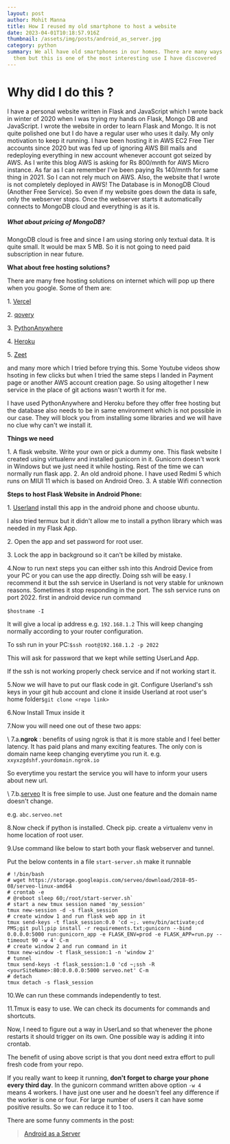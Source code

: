 ```yaml
---
layout: post
author: Mohit Manna
title: How I reused my old smartphone to host a website
date: 2023-04-01T10:18:57.916Z
thumbnail: /assets/img/posts/android_as_server.jpg
category: python
summary: We all have old smartphones in our homes. There are many ways to reuse
  them but this is one of the most interesting use I have discovered
---
```

# Why did I do this ?

I have a personal website written in Flask and JavaScript which I wrote back in winter of 2020 when I was trying my hands on Flask, Mongo DB and JavaScript.
I wrote the website in order to learn Flask and Mongo. It is not quite polished one but I do have a regular user who uses it daily. My only motivation to keep it running. 
I have been hosting it in AWS EC2 Free Tier accounts since 2020 but was fed up of ignoring AWS Bill mails and redeploying everything in new account whenever account got seized by AWS.
As I write this blog AWS is asking for Rs 800/mnth for AWS Micro instance. As far as I can remember I've been paying Rs 140/mnth for same thing in 2021. So I can not rely much on AWS.
Also, the website that I wrote is not completely deployed in AWS! The Database is in MonogDB Cloud (Another Free Service). So even if my website goes down the data is safe, only the webserver stops. 
Once the webserver starts it automatically connects to MongoDB cloud and everything is as it is. 

##### What about pricing of MongoDB?

MongoDB cloud is free and since I am using storing only textual data. It is quite small. It would be max 5 MB. So it is not going to need paid subscription in near future.

**What about free hosting solutions?**

T﻿here are many free hosting solutions on internet which will pop up there when you google. Some of them are: 

1﻿. [Vercel](https://www.qovery.com/)

2﻿. [qovery](https://www.qovery.com/)

3﻿. [PythonAnywhere](https://www.pythonanywhere.com/)

4﻿. [Heroku](https://www.heroku.com/)

5﻿. [Zeet](https://zeet.co/)

a﻿nd many more which I tried before trying this. Some Youtube videos show hsoting in few clicks but when I tried the same steps I landed in Payment page or another AWS account creation page. So using altogether I new service in the place of git actions wasn't worth it for me. 

I﻿ have used PythonAnywhere and Heroku before they offer free hosting but the database also needs to be in same environment which is not possible in our case.
T﻿hey will block you from installing some libraries and we will have no clue why can't we install it. 

**Things we need** 

1﻿. A flask website. Write your own or pick a dummy one.  This flask website I created using virtualenv and installed gunicorn in it. Gunicorn doesn't work in Windows but we just need it while hosting. Rest of the time we can normally run flask app.
2﻿. An old android phone. I have used Redmi 5 which runs on MIUI 11 which is based on Android Oreo. 
3﻿. A stable Wifi connection

**Steps to host Flask Website in Android Phone:**

1﻿. [Userland](https://play.google.com/store/apps/details?id=tech.ula&hl=en&gl=US&pli=1) install this app in the android phone and choose ubuntu.

I﻿ also tried termux but it didn't allow me to install a python library which was needed in my Flask App. 

2﻿. Open the app and set password for root user.

3﻿. Lock the app in background so it can't be killed by mistake.

4﻿.Now to run next steps you can either ssh into this Android Device from your PC or you can use the app directly. Doing ssh will be easy. I recommend it but the ssh service in Userland is not very stable for unknown reasons. Sometimes it stop responding in the port. 
T﻿he ssh service runs on port 2022.
f﻿irst in android device run command 

`$﻿hostname -I`﻿

I﻿t will give a local ip address e.g. `1﻿92.168.1.2`﻿
T﻿his will keep changing normally according to your router configuration. 

T﻿o ssh run in your PC:`$﻿ssh root@192.168.1.2 -p 2022`﻿

T﻿his will ask for password that we kept while setting UserLand App.

I﻿f the ssh is not working properly check service and if not working start it. 

5.Now we will have to put our flask code in git. Configure Userland's ssh keys in your git hub account and clone it inside Userland at root user's home folder`$﻿git clone <repo link>`﻿

6.Now Install Tmux inside it

7.Now you will need one out of these two apps:

\    7.a.**ngrok** : benefits of using ngrok is that it is more stable and I feel better latency. It has paid plans and many exciting features. The only con is domain name keep changing everytime you run it. 
e﻿.g. `xxyxzgdshf.yourdomain.ngrok.io` 


S﻿o everytime you restart the service you will have to inform your users about new url.

\    7.b.[serveo](http://serveo.net/) It is free simple to use. Just one feature and the domain name doesn't change.


e﻿.g. `abc.serveo.net`

8﻿.Now check if python is installed. Check pip. create a virtualenv venv in home location of root user.

9﻿.Use command like below to start both your flask webserver and tunnel.

P﻿ut the below contents in a file `start-server.sh`  make it runnable

```shell
# !/bin/bash
# wget https://storage.googleapis.com/serveo/download/2018-05-08/serveo-linux-amd64
# crontab -e
# @reboot sleep 60;/root/start-server.sh`
# start a new tmux session named 'my_session'
tmux new-session -d -s flask_session
# create window 1 and run flask web app in it
tmux send-keys -t flask_session:0.0 'cd ~;. venv/bin/activate;cd PMS;git pull;pip install -r requirements.txt;gunicorn --bind 0.0.0.0:5000 run:gunicorn_app -e FLASK_ENV=prod -e FLASK_APP=run.py --timeout 90 -w 4' C-m
# create window 2 and run command in it
tmux new-window -t flask_session:1 -n 'window 2'
# tunnel
tmux send-keys -t flask_session:1.0 'cd ~;ssh -R <yourSiteName>:80:0.0.0.0:5000 serveo.net' C-m
# detach
tmux detach -s flask_session
```

10.We can run these commands independently to test.

1﻿1.Tmux is easy to use. We can check its documents for commands and shortcuts.

N﻿ow, I need to figure out a way in UserLand so that whenever the phone restarts it should trigger on its own. One possible way is adding it into crontab.

T﻿he benefit of using above script is that you dont need extra effort to pull fresh code from your repo.

I﻿f you really want to keep it running, **don't forget to charge your phone every third day**. In the gunicorn command written above option `-w 4 `  means 4 workers. I have just one user and he doesn't feel any difference if the worker is one or four. For large number of users it can have some positive results. So we can reduce it to 1 too. 

T﻿here are some funny comments in  the post: 

<blockquote class="imgur-embed-pub" lang="en" data-id="a/zvwVnsL"  ><a href="//imgur.com/a/zvwVnsL">Android as a Server</a></blockquote><script async src="//s.imgur.com/min/embed.js" charset="utf-8"></script>